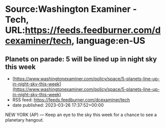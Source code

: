 # Source:Washington Examiner - Tech, URL:https://feeds.feedburner.com/dcexaminer/tech, language:en-US

## Planets on parade: 5 will be lined up in night sky this week
 - [https://www.washingtonexaminer.com/policy/space/5-planets-line-up-in-night-sky-this-week](https://www.washingtonexaminer.com/policy/space/5-planets-line-up-in-night-sky-this-week)
 - RSS feed: https://feeds.feedburner.com/dcexaminer/tech
 - date published: 2023-03-26 17:37:52+00:00

NEW YORK (AP) — Keep an eye to the sky this week for a chance to see a planetary hangout.


